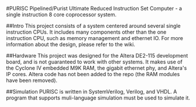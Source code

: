 #PURISC
Pipelined/Purist Ultimate Reduced Instruction Set Computer - a single 
instruction 8 core coprocessor system.

##Intro
This project consists of a system centered around several single instruction
CPUs. It includes many components other than the one instruction CPU, such as
memory management and ethernet IO. For more information about the design,
please refer to the wiki.

##Hardware
This project was designed for the Altera DE2-115 development board, and is not
guaranteed to work with other systems. It makes use of the Cyclone IV embedded
M9K RAM, the gigabit ethernet phy, and Altera's IP cores. Altera code has not
been added to the repo (the RAM modules have been removed).

##Simulation
PURISC is written in SystemVerilog, Verilog, and VHDL. A program that supports
muli-language simulation must be used to simulate it. 
